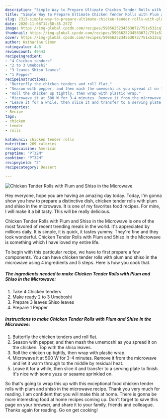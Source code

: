 ```yaml
---
description: "Simple Way to Prepare Ultimate Chicken Tender Rolls with Plum and Shiso in the Microwave"
title: "Simple Way to Prepare Ultimate Chicken Tender Rolls with Plum and Shiso in the Microwave"
slug: 2313-simple-way-to-prepare-ultimate-chicken-tender-rolls-with-plum-and-shiso-in-the-microwave
date: 2020-11-08T12:58:35.257Z
image: https://img-global.cpcdn.com/recipes/5995625234563072/751x532cq70/chicken-tender-rolls-with-plum-and-shiso-in-the-microwave-recipe-main-photo.jpg
thumbnail: https://img-global.cpcdn.com/recipes/5995625234563072/751x532cq70/chicken-tender-rolls-with-plum-and-shiso-in-the-microwave-recipe-main-photo.jpg
cover: https://img-global.cpcdn.com/recipes/5995625234563072/751x532cq70/chicken-tender-rolls-with-plum-and-shiso-in-the-microwave-recipe-main-photo.jpg
author: Katharine Simon
ratingvalue: 4.8
reviewcount: 49443
recipeingredient:
- "4 Chicken tenders"
- "2 to 3 Umeboshi"
- "3 leaves Shiso leaves"
- "1 Pepper"
recipeinstructions:
- "Butterfly the chicken tenders and roll flat."
- "Season with pepper, and then mash the umemoshi as you spread it on the chicken. Top with the shiso leaves."
- "Roll the chicken up tightly, then wrap with plastic wrap."
- "Microwave it at 500 W for 3-4 minutes. Remove it from the microwave and let it warm through to the middle by residual heat."
- "Leave it for a while, then slice it and transfer to a serving plate to finish. It&#39;s nice with some yuzu or sesame sprinkled on."
categories:
- Recipe
tags:
- chicken
- tender
- rolls

katakunci: chicken tender rolls 
nutrition: 269 calories
recipecuisine: American
preptime: "PT32M"
cooktime: "PT32M"
recipeyield: "2"
recipecategory: Dessert

---
```



![Chicken Tender Rolls with Plum and Shiso in the Microwave](https://img-global.cpcdn.com/recipes/5995625234563072/751x532cq70/chicken-tender-rolls-with-plum-and-shiso-in-the-microwave-recipe-main-photo.jpg)

Hey everyone, hope you are having an amazing day today. Today, I'm gonna show you how to prepare a distinctive dish, chicken tender rolls with plum and shiso in the microwave. It is one of my favorites food recipes. For mine, I will make it a bit tasty. This will be really delicious.



Chicken Tender Rolls with Plum and Shiso in the Microwave is one of the most favored of recent trending meals in the world. It's appreciated by millions daily. It is simple, it is quick, it tastes yummy. They're fine and they look wonderful. Chicken Tender Rolls with Plum and Shiso in the Microwave is something which I have loved my entire life.


To begin with this particular recipe, we have to first prepare a few components. You can have chicken tender rolls with plum and shiso in the microwave using 4 ingredients and 5 steps. Here is how you cook that.

<!--inarticleads1-->

##### The ingredients needed to make Chicken Tender Rolls with Plum and Shiso in the Microwave:

1. Take 4 Chicken tenders
1. Make ready 2 to 3 Umeboshi
1. Prepare 3 leaves Shiso leaves
1. Prepare 1 Pepper




<!--inarticleads2-->

##### Instructions to make Chicken Tender Rolls with Plum and Shiso in the Microwave:

1. Butterfly the chicken tenders and roll flat.
1. Season with pepper, and then mash the umemoshi as you spread it on the chicken. Top with the shiso leaves.
1. Roll the chicken up tightly, then wrap with plastic wrap.
1. Microwave it at 500 W for 3-4 minutes. Remove it from the microwave and let it warm through to the middle by residual heat.
1. Leave it for a while, then slice it and transfer to a serving plate to finish. It&#39;s nice with some yuzu or sesame sprinkled on.




So that's going to wrap this up with this exceptional food chicken tender rolls with plum and shiso in the microwave recipe. Thank you very much for reading. I am confident that you will make this at home. There is gonna be more interesting food at home recipes coming up. Don't forget to save this page on your browser, and share it to your family, friends and colleague. Thanks again for reading. Go on get cooking!
